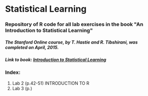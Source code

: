 # Statistical Learning
### Repository of R code for all lab exercises in the book                   "An Introduction to Statistical Learning"  


##### The Stanford Online course, by T. Hastie and R. Tibshirani, was completed on April, 2015.

##### Link to book: [Introduction to Statistical Learning](http://www-bcf.usc.edu/~gareth/ISL/ISLR%20First%20Printing.pdf)

### Index:

1. Lab 2 (p.42-51) INTRODUCTION TO R
2. Lab 3 (p.)
